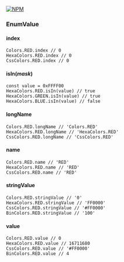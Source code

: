 [![NPM](https://nodei.co/npm/another-enum.png?mini=true)](https://www.npmjs.com/package/another-enum)
### **EnumValue**
#### **index**
```
Colors.RED.index // 0
HexaColors.RED.index // 0
CssColors.RED.index // 0
```

#### **isIn**(_mask_)
```
const value = 0xFFFF00
HexaColors.RED.isIn(value) // true
HexaColors.GREEN.isIn(value) // true
HexaColors.BLUE.isIn(value) // false
```

#### **longName**
```
Colors.RED.longName // 'Colors.RED'
HexaColors.RED.longName // 'HexaColors.RED'
CssColors.RED.longName // 'CssColors.RED'
```

#### **name**
```
Colors.RED.name // 'RED'
HexaColors.RED.name // 'RED'
CssColors.RED.name // 'RED'
```

#### **stringValue**
```
Colors.RED.stringValue // '0'
HexaColors.RED.stringValue // 'FF0000'
CssColors.RED.stringValue // '#FF0000'
BinColors.RED.stringValue // '100'
```

#### **value**
```
Colors.RED.value // 0
HexaColors.RED.value // 16711680
CssColors.RED.value // '#FF0000'
BinColors.RED.value // 4
```
